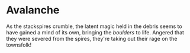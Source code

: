 # Avalanche

As the stackspires crumble, the latent magic held in the debris seems to have gained a mind of its own, bringing the *boulders* to life. Angered that they were severed from the spires, they're taking out their rage on the townsfolk!